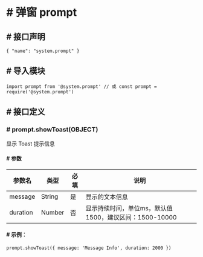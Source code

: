 <!-- 源地址: https://iot.mi.com/vela/quickapp/zh/features/other/prompt.html -->

# # 弹窗 prompt

## # 接口声明

``` { "name": "system.prompt" } ```

## # 导入模块

``` import prompt from '@system.prompt' // 或 const prompt = require('@system.prompt') ```

## # 接口定义

### # prompt.showToast(OBJECT)

显示 Toast 提示信息

#### # 参数

参数名 | 类型 | 必填 | 说明  
---|---|---|---  
message | String | 是 | 显示的文本信息  
duration | Number | 否 | 显示持续时间，单位ms，默认值1500，建议区间：1500-10000  
  
#### # 示例：

``` prompt.showToast({ message: 'Message Info', duration: 2000 }) ```
